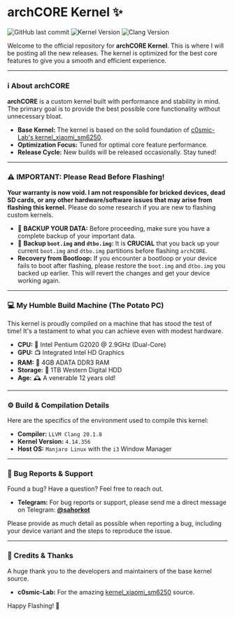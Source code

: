 # archCORE Kernel ✨

![GitHub last commit](https://img.shields.io/github/last-commit/c0smic-Lab/kernel_xiaomi_sm6250?style=for-the-badge&logo=github&color=a6e3a1&logoColor=D9E0EE&labelColor=302D41)
![Kernel Version](https://img.shields.io/badge/Kernel-4.14.356-blue.svg?style=for-the-badge&logo=linux&logoColor=D9E0EE)
![Clang Version](https://img.shields.io/badge/Clang-20.1.8-orange.svg?style=for-the-badge&logo=llvm&logoColor=D9E0EE)

Welcome to the official repository for **archCORE Kernel**. This is where I will be posting all the new releases. The kernel is optimized for the best core features to give you a smooth and efficient experience.

---

### ℹ️ About archCORE

**archCORE** is a custom kernel built with performance and stability in mind. The primary goal is to provide the best possible core functionality without unnecessary bloat.

* **Base Kernel:** The kernel is based on the solid foundation of [c0smic-Lab's kernel_xiaomi_sm6250](https://github.com/c0smic-Lab/kernel_xiaomi_sm6250).
* **Optimization Focus:** Tuned for optimal core feature performance.
* **Release Cycle:** New builds will be released occasionally. Stay tuned!

---

### ⚠️ IMPORTANT: Please Read Before Flashing!

**Your warranty is now void. I am not responsible for bricked devices, dead SD cards, or any other hardware/software issues that may arise from flashing this kernel.** Please do some research if you are new to flashing custom kernels.

* 🛑 **BACKUP YOUR DATA:** Before proceeding, make sure you have a complete backup of your important data.
* 💾 **Backup `boot.img` and `dtbo.img`:** It is **CRUCIAL** that you back up your current `boot.img` and `dtbo.img` partitions before flashing `archCORE`.
* **Recovery from Bootloop:** If you encounter a bootloop or your device fails to boot after flashing, please restore the `boot.img` and `dtbo.img` you backed up earlier. This will revert the changes and get your device working again.

---

### 💻 My Humble Build Machine (The Potato PC)

This kernel is proudly compiled on a machine that has stood the test of time! It's a testament to what you can achieve even with modest hardware.

* **CPU:** 🥔 Intel Pentium G2020 @ 2.9GHz (Dual-Core)
* **GPU:** 📺 Integrated Intel HD Graphics
* **RAM:** 🧠 4GB ADATA DDR3 RAM
* **Storage:** 💾 1TB Western Digital HDD
* **Age:** 🕰️ A venerable 12 years old!

---

### ⚙️ Build & Compilation Details

Here are the specifics of the environment used to compile this kernel:

* **Compiler:** `LLVM Clang 20.1.8`
* **Kernel Version:** `4.14.356`
* **Host OS:** `Manjaro Linux` with the `i3` Window Manager

---

### 🐞 Bug Reports & Support

Found a bug? Have a question? Feel free to reach out.

* **Telegram:** For bug reports or support, please send me a direct message on Telegram: **[@sahorkot](https://t.me/sahorkot)**

Please provide as much detail as possible when reporting a bug, including your device variant and the steps to reproduce the issue.

---

### 🙏 Credits & Thanks

A huge thank you to the developers and maintainers of the base kernel source.

* **c0smic-Lab:** For the amazing [kernel_xiaomi_sm6250](https://github.com/c0smic-Lab/kernel_xiaomi_sm6250) source.

Happy Flashing! 🚀
